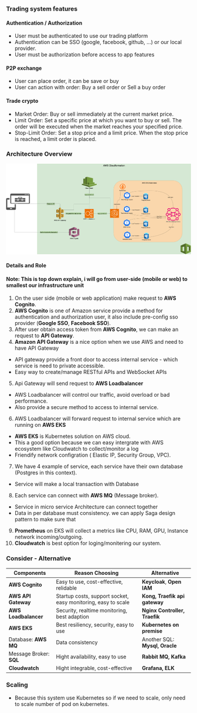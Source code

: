 
### Trading system features

#### Authentication / Authorization

- User must be authenticated to use our trading platform
- Authentication can be SSO (google, facebook, github, ...) or our local provider.
- User must be authorization before access to app features

#### P2P exchange

- User can place order, it can be save or buy
- User can action with order: Buy a sell order or Sell a buy order

#### Trade crypto

- Market Order: Buy or sell immediately at the current market price.
- Limit Order: Set a specific price at which you want to buy or sell. The order will be executed when the market reaches your specified price.
- Stop-Limit Order: Set a stop price and a limit price. When the stop price is reached, a limit order is placed.

### Architecture Overview

![enter image description here](src/problem2/Binance.drawio.png)

#### Details and Role

#### Note: This is top down explain, i will go from user-side (mobile or web) to smallest our infrastructure unit

1. On the user side (mobile or web application) make request to **AWS Cognito**.
2. **AWS Cognito** is one of Amazon service provide a method for authentication and authorization user, it also include pre-config sso provider (**Google SSO**, **Facebook SSO**).
3. After user obtain access token from **AWS Cognito**, we can make an request to **API Gateway**.
4. **Amazon API Gateway** is a nice option when we use AWS and need to  have API Gateway

- API gateway provide a front door to access internal service - which service is need to private accessible.
- Easy way to create/manage RESTful APIs and WebSocket APIs

5. Api Gateway will send request to **AWS Loadbalancer**

- AWS Loadbalancer will control our traffic, avoid overload or bad performance.
- Also provide a secure method to access to internal service.

6. AWS Loadbalancer will forward request to internal service which are running on **AWS EKS**

- **AWS EKS** is Kubernetes solution on AWS cloud.
- This a good option because we can easy intergrate with AWS ecosystem like Cloudwatch to collect/monitor a log
- Friendify network configration ( Elastic IP, Security Group, VPC).

7. We have 4 example of service, each service have their own database (Postgres in this context).

- Service will make a local transaction with Database

8. Each service can connect with **AWS MQ** (Message broker).

- Service in micro service Architecture can connect together
- Data in per database must consistency. we can apply Saga design pattern to make sure that

9. **Prometheus** on EKS will collect a metrics like CPU, RAM, GPU, Instance network incoming/outgoing.
10. **Cloudwatch** is best option for loging/monitering our system.

### Consider - Alternative

|Components|Reason Choosing|Alternative
|--|--|--|
|**AWS Cognito**|Easy to use, cost-effective, relidable|**Keycloak**, **Open IAM**|
|**AWS API Gateway**|Startup costs, support socket, easy monitoring, easy to scale|**Kong, Traefik api gateway**|
|**AWS Loadbalancer**|Security, realtime monitoring, best adaption|**Nginx Controller, Traefik**|
|**AWS EKS**|Best resiliency, security, easy to use|**Kubernetes on premise**|
|Database: **AWS MQ**|Data consistency|Another SQL: **Mysql, Oracle**|
|Message Broker: **SQL**|Hight availability, easy to use|**Rabbit MQ, Kafka**|
|**Cloudwatch**|Hight integrable, cost-effective|**Grafana, ELK**|

### Scaling

- Because this system use Kubernetes so if we need to scale, only need to scale number of pod on kubernetes.
